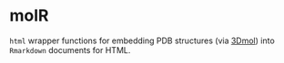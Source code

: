 # molR

`html` wrapper functions for embedding PDB structures (via [3Dmol](http://3dmol.csb.pitt.edu/)) into `Rmarkdown` documents for HTML.

<script src="http://3Dmol.csb.pitt.edu/build/3Dmol-min.js" async></script>  <div style="height: 400px; width: 400px; margin: auto; width: 75%; border 3px solid gree; padding: 10px;" class='viewer_3Dmoljs' data-pdb='1YCR' data-backgroundcolor='0xffffff' data-select1='chain:A' data-style1='cartoon:color=spectrum' data-surface1='opacity:.7;color:white' data-select2='chain:B' data-style2='stick'></div>
